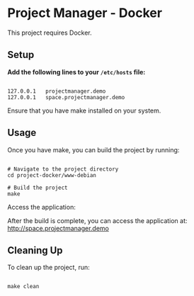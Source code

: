 # Project Manager - Docker

This project requires Docker.

## Setup

**Add the following lines to your `/etc/hosts` file:**

```

127.0.0.1   projectmanager.demo
127.0.0.1   space.projectmanager.demo

```

Ensure that you have make installed on your system.

## Usage

Once you have make, you can build the project by running:

```

# Navigate to the project directory
cd project-docker/www-debian

# Build the project
make

```

Access the application:

After the build is complete, you can access the application at:
http://space.projectmanager.demo

## Cleaning Up

To clean up the project, run:

```

make clean

```